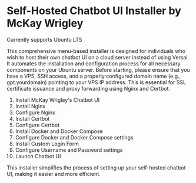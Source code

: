 # Self-Hosted Chatbot UI Installer by McKay Wrigley

Currently supports Ubuntu LTS

This comprehensive menu-based installer is designed for individuals who wish to host their own chatbot UI on a cloud server instead of using Versal. It automates the installation and configuration process for all necessary components on your Ubuntu server. Before starting, please ensure that you have a VPS, SSH access, and a properly configured domain name (e.g., gpt.yourdomain) pointing to your VPS IP address. This is essential for SSL certificate issuance and proxy forwarding using Nginx and Certbot.

1. Install McKay Wrigley's Chatbot UI
2. Install Nginx
3. Configure Nginx
4. Install Certbot
5. Configure Certbot
6. Install Docker and Docker Compose
7. Configure Docker and Docker Compose settings
8. Install Custom Login Form
9. Configure Username and Password settings
10. Launch Chatbot UI


This installer simplifies the process of setting up your self-hosted chatbot UI, making it easier and more efficient.
